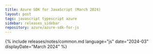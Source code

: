 ```yaml
---
title: Azure SDK for JavaScript (March 2024)
layout: post
tags: javascript typescript azure
sidebar: releases_sidebar
repository: azure/azure-sdk-for-js
---
```

{% include releases/notes/common.md language="js" date="2024-03" displayDate="March 2024" %}
